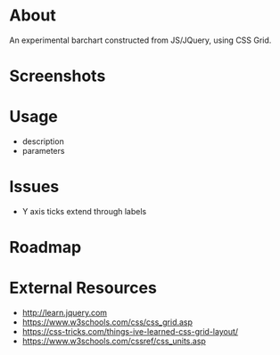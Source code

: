 # About
An experimental barchart constructed from JS/JQuery, using CSS Grid.

# Screenshots

# Usage
- description
- parameters

# Issues
- Y axis ticks extend through labels

# Roadmap

# External Resources
- http://learn.jquery.com
- https://www.w3schools.com/css/css_grid.asp
- https://css-tricks.com/things-ive-learned-css-grid-layout/
- https://www.w3schools.com/cssref/css_units.asp